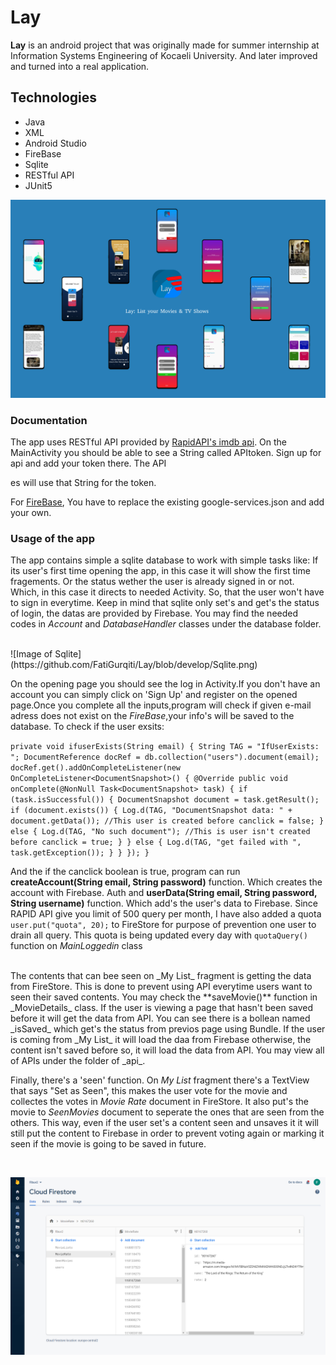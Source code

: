 # Lay

**Lay** is an android project that was originally made for summer internship at Information Systems Engineering of Kocaeli University. And later improved and turned into a real application.

## Technologies

- Java
- XML
- Android Studio
- FireBase
- Sqlite
- RESTful API
- JUnit5

![Image of Thumbnail](https://github.com/FatiGurqiti/Lay/blob/develop/Thumbnail.png)

### Documentation

The app uses RESTful API provided by [RapidAPI's imdb api](https://rapidapi.com/apidojo/api/imdb8/). On the MainActivity you should be able to see a String called APItoken. Sign up for api and add your token there. The API 

es will use that String for the token.

For [FireBase](https://firebase.google.com/), You have to replace the existing google-services.json and add your own. 


### Usage of the app

The app contains simple a sqlite database to work with simple tasks like: If its user's first time opening the app, in this case it will show the first time fragements. Or the status wether the user is already signed in or not. Which, in this case it directs to needed Activity. So, that the user won't have to sign in everytime. Keep in mind that sqlite only set's and get's the status of login, the datas are provided by Firebase. You may find the needed codes in _Account_ and _DatabaseHandler_ classes under the database folder.

<br>
![Image of Sqlite](https://github.com/FatiGurqiti/Lay/blob/develop/Sqlite.png)

On the opening page you should see the log in Activity.If you don't have an account you can simply click on 'Sign Up' and register on the opened page.Once you complete all the inputs,program will check if given e-mail adress does not exist on the _FireBase_,your info's will be saved to the database.
To check if the user exsits:

``
                private void ifuserExists(String email)
    {
        String TAG = "IfUserExists: ";
        DocumentReference docRef = db.collection("users").document(email);
        docRef.get().addOnCompleteListener(new OnCompleteListener<DocumentSnapshot>() {
            @Override
            public void onComplete(@NonNull Task<DocumentSnapshot> task) {
                if (task.isSuccessful()) {
                    DocumentSnapshot document = task.getResult();
                    if (document.exists()) {
                        Log.d(TAG, "DocumentSnapshot data: " + document.getData());
                        //This user is created before
                        canclick = false;
                    } else {
                        Log.d(TAG, "No such document");
                        //This is user isn't created before
                        canclick = true;
                    }
                } else {
                    Log.d(TAG, "get failed with ", task.getException());
                }
            }
        });
    }
``
<br>

And the if the canclick boolean is true, program can run **createAccount(String email, String password)** function. Which creates the account with Firebase. Auth and **userData(String email, String password, String username)** function. Which add's the user's data to Firebase.
Since RAPID API give you limit of 500 query per month, I have also added a quota `user.put("quota", 20);` to FireStore for purpose of prevention one user to drain all query.
This quota is being updated every day with `quotaQuery()` function on _MainLoggedin_ class

<br>
The contents that can bee seen on _My List_ fragment is getting the data from FireStore. This is done to prevent using API everytime users want to seen their saved contents. You may check the **saveMovie()** function in _MovieDetails_ class. If the user is viewing a page that hasn't been saved before it will get the data from API. You can see there is a bollean named _isSaved_ which get's the status from previos page using Bundle. If the user is coming from _My List_ it will load the daa from Firebase otherwise, the content isn't saved before so, it will load the data from API. 
You may view all of APIs under the folder of _api_.
<br>

Finally, there's a 'seen' function. On _My List_ fragment there's a TextView that says "Set as Seen", this makes the user vote for the movie and collectes the votes in _Movie Rate_ document in FireStore. It also put's the movie to _SeenMovies_ document to seperate the ones that are seen from the others. This way, even if the user set's a content seen and unsaves it it will still put the content to Firebase in order to prevent voting again or marking it seen if the movie is going to be saved in future.

<br>

![Image of FireBase](https://github.com/FatiGurqiti/Lay/blob/develop/FireBase.png)
